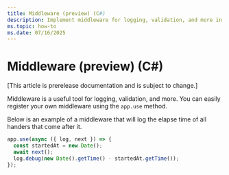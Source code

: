 ```yaml
---
title: Middleware (preview) (C#)
description: Implement middleware for logging, validation, and more in Teams applications using the Teams AI Library for C#.
ms.topic: how-to
ms.date: 07/16/2025
---
```

# Middleware (preview) (C#)

[This article is prerelease documentation and is subject to change.]

Middleware is a useful tool for logging, validation, and more.
You can easily register your own middleware using the `app.use` method.

Below is an example of a middleware that will log the elapse time of all handers
that come after it.


```typescript
app.use(async ({ log, next }) => {
  const startedAt = new Date();
  await next();
  log.debug(new Date().getTime() - startedAt.getTime());
});
```